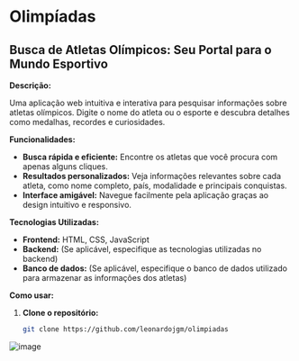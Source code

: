 # Olimpíadas

## **Busca de Atletas Olímpicos: Seu Portal para o Mundo Esportivo**

**Descrição:**

Uma aplicação web intuitiva e interativa para pesquisar informações sobre atletas olímpicos. Digite o nome do atleta ou o esporte e descubra detalhes como medalhas, recordes e curiosidades.

**Funcionalidades:**

* **Busca rápida e eficiente:** Encontre os atletas que você procura com apenas alguns cliques.
* **Resultados personalizados:** Veja informações relevantes sobre cada atleta, como nome completo, país, modalidade e principais conquistas.
* **Interface amigável:** Navegue facilmente pela aplicação graças ao design intuitivo e responsivo.

**Tecnologias Utilizadas:**

* **Frontend:** HTML, CSS, JavaScript
* **Backend:** (Se aplicável, especifique as tecnologias utilizadas no backend)
* **Banco de dados:** (Se aplicável, especifique o banco de dados utilizado para armazenar as informações dos atletas)

**Como usar:**

1. **Clone o repositório:**
   ```bash
   git clone https://github.com/leonardojgm/olimpiadas

![image](https://github.com/user-attachments/assets/8d374e3c-34c4-4af3-a1e0-6028f9a65c7b)

